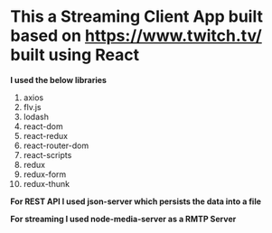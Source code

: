# This a Streaming Client App built based on https://www.twitch.tv/ built using React

__I used the below libraries__
1. axios
2. flv.js
3. lodash
4. react-dom
5. react-redux
6. react-router-dom
7. react-scripts
8. redux
9. redux-form
10. redux-thunk

__For REST API I used **json-server** which persists the data into a file__

__For streaming I used **node-media-server** as a RMTP Server__

